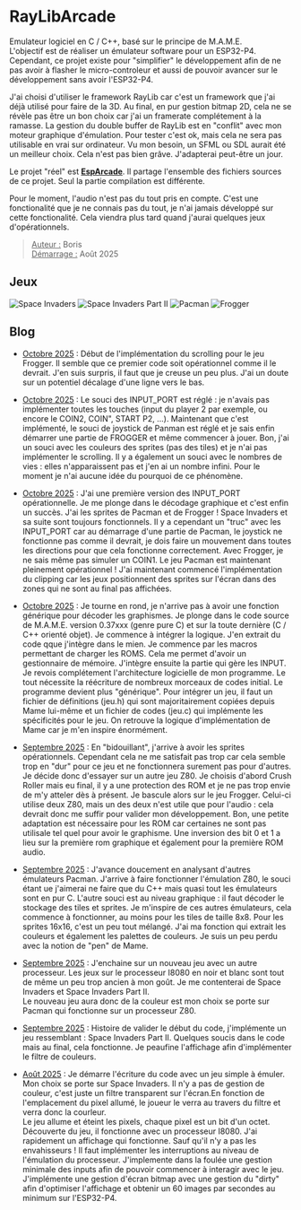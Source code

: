 
# RayLibArcade

Emulateur logiciel en C / C++, basé sur le principe de M.A.M.E.  
L'objectif est de réaliser un émulateur software pour un ESP32-P4. Cependant, ce projet existe pour "simplifier" le développement afin de ne pas avoir à flasher le micro-controleur et aussi de pouvoir avancer sur le développement sans avoir l'ESP32-P4.  

J'ai choisi d'utiliser le framework RayLib car c'est un framework que j'ai déjà utilisé pour faire de la 3D. Au final, en pur gestion bitmap 2D, cela ne se révèle pas être un bon choix car j'ai un framerate complétement à la ramasse. La gestion du double buffer de RayLib est en "conflit" avec mon moteur graphique d'émulation. Pour tester c'est ok, mais cela ne sera pas utilisable en vrai sur ordinateur. Vu mon besoin, un SFML ou SDL aurait été un meilleur choix. Cela n'est pas bien grâve. J'adapterai peut-être un jour.  

Le projet "réel" est **[EspArcade](https://github.com/BorisFR/EspArcade)**. Il partage l'ensemble des fichiers sources de ce projet. Seul la partie compilation est différente.

Pour le moment, l'audio n'est pas du tout pris en compte. C'est une fonctionalité que je ne connais pas du tout, je n'ai jamais développé sur cette fonctionalité. Cela viendra plus tard quand j'aurai quelques jeux d'opérationnels.  

> <ins>Auteur :</ins> Boris  
<ins>Démarrage :</ins> Août 2025  

## Jeux  

![Space Invaders](roms/RLarcade_invaders.png) ![Space Invaders Part II](roms/RLarcade_invadpt2.png) ![Pacman](roms/RLarcade_pacman.png) ![Frogger](roms/RLarcade_frogger.png)

## Blog

- <ins>Octobre 2025</ins> : Début de l'implémentation du scrolling pour le jeu Frogger. Il semble que ce premier code soit opérationnel comme il le devrait. J'en suis surpris, il faut que je creuse un peu plus. J'ai un doute sur un potentiel décalage d'une ligne vers le bas.  

- <ins>Octobre 2025</ins> : Le souci des INPUT_PORT est réglé : je n'avais pas implémenter toutes les touches (input du player 2 par exemple, ou encore le COIN2, COIN", START P2, ...). Maintenant que c'est implémenté, le souci de joystick de Panman est réglé et je sais enfin démarrer une  partie de FROGGER et même commencer à jouer. Bon, j'ai un souci avec les couleurs des sprites (pas des tiles) et je n'ai pas implémenter le scrolling. Il y a également un souci avec le nombres de vies : elles n'apparaissent pas et j'en ai un nombre infini. Pour le moment je n'ai aucune idée du pourquoi de ce phénomène.

- <ins>Octobre 2025</ins> : J'ai une première version des INPUT_PORT opérationnelle. Je me plonge dans le décodage graphique et c'est enfin un succès. J'ai les sprites de Pacman et de Frogger ! Space Invaders et sa suite sont toujours fonctionnels. Il y a cependant un "truc" avec les INPUT_PORT car au démarrage d'une partie de Pacman, le joystick ne fonctionne pas comme il devrait, je dois faire un mouvement dans toutes les directions pour que cela fonctionne correctement. Avec Frogger, je ne sais même pas simuler un COIN1. Le jeu Pacman est maintenant pleinement opérationnel ! J'ai maintenant commencé l'implémentation du clipping car les jeux positionnent des sprites sur l'écran dans des zones qui ne sont au final pas affichées.    

- <ins>Octobre 2025</ins> : Je tourne en rond, je n'arrive pas à avoir une fonction générique pour décoder les graphismes. Je plonge dans le code source de M.A.M.E. version 0.37xxx (genre pure C) et sur la toute dernière (C / C++ orienté objet). Je commence à intégrer la logique. J'en extrait du code qque j'intègre dans le mien. Je commence par les macros permettant de charger les ROMS. Cela me permet d'avoir un gestionnaire de mémoire. J'intègre ensuite la partie qui gère les INPUT. Je revois complétement l'architecture logicielle de mon programme. Le tout nécessite la réécriture de nombreux morceaux de codes initial. Le programme devient plus "générique". Pour intégrer un jeu, il faut un fichier de définitions (jeu.h) qui sont majoritairement copiées depuis Mame lui-même et un fichier de codes (jeu.c) qui implémente les spécificités pour le jeu. On retrouve la logique d'implémentation de Mame car je m'en inspire énormément.  

- <ins>Septembre 2025</ins> : En "bidouillant", j'arrive à avoir les sprites opérationnels. Cependant cela ne me satisfait pas trop car cela semble trop en "dur" pour ce jeu et ne fonctionnera surement pas pour d'autres.  Je décide donc d'essayer sur un autre jeu Z80. Je choisis d'abord Crush Roller mais eu final, il y a une protection des ROM et je ne pas trop envie de m'y atteler dès à présent. Je bascule alors sur le jeu Frogger. Celui-ci utilise deux Z80, mais un des deux n'est utile que pour l'audio : cela devrait donc me suffir pour valider mon développement.  Bon, une petite adaptation est nécessaire pour les ROM car certaines ne sont pas utilisale tel quel pour avoir le graphisme. Une inversion des bit 0 et 1 a lieu sur la première rom graphique et également pour la première ROM audio.  

- <ins>Septembre 2025</ins> : J'avance doucement en analysant d'autres émulateurs Pacman. J'arrive à faire fonctionner l'émulation Z80, le souci étant ue j'aimerai ne faire que du C++ mais quasi tout les émulateurs sont en pur C. L'autre souci est au niveau graphique : il faut décoder le stockage des tiles et sprites. Je m'inspire de ces autres émulateurs, cela commence à fonctionner, au moins pour les tiles de taille 8x8. Pour les sprites 16x16, c'est un peu tout mélangé. J'ai ma fonction qui extrait les couleurs et également les palettes de couleurs. Je suis un peu perdu avec la notion de "pen" de Mame.  

- <ins>Septembre 2025</ins> : J'enchaine sur un nouveau jeu avec un autre processeur. Les jeux sur le processeur I8080 en noir et blanc sont tout de même un peu trop ancien à mon goût. Je me contenterai de Space Invaders et Space Invaders Part II.  
Le nouveau jeu aura donc de la couleur est mon choix se porte sur Pacman qui fonctionne sur un processeur Z80.  

- <ins>Septembre 2025</ins> : Histoire de valider le début du code, j'implémente un jeu ressemblant : Space Invaders Part II. Quelques soucis dans le code mais au final, cela fonctionne. Je peaufine l'affichage afin d'implémenter le filtre de couleurs.

- <ins>Août 2025</ins> : Je démarre l'écriture du code avec un jeu simple à émuler. Mon choix se porte sur Space Invaders. 
Il n'y a pas de gestion de couleur, c'est juste un filtre transparent sur l'écran.En fonction de l'emplacement du pixel allumé, le joueur le verra au travers du filtre et verra donc la courleur.  
Le jeu allume et éteint les pixels, chaque pixel est un bit d'un octet.  
Découverte du jeu, il fonctionne avec un processeur I8080. J'ai rapidement un affichage qui fonctionne. Sauf qu'il n'y a pas les envahisseurs ! Il faut implémenter les interruptions au niveau de l'émulation du processeur. J'implemente dans la foulée une gestion minimale des inputs afin de pouvoir commencer à interagir avec le jeu. J'implémente une gestion d'écran bitmap avec une gestion du "dirty" afin d'optimiser l'affichage et obtenir un 60 images par secondes au minimum sur l'ESP32-P4.